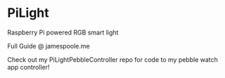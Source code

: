 # PiLight
Raspberry Pi powered RGB smart light

Full Guide @ jamespoole.me

Check out my PiLightPebbleController repo for code to my pebble watch app controller!
